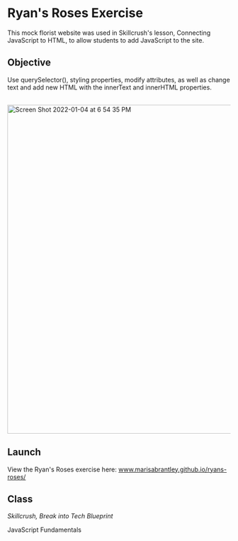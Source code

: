 # Ryan's Roses Exercise

This mock florist website was used in Skillcrush's lesson, Connecting JavaScript to HTML, to allow students to add JavaScript to the site.

## Objective

Use querySelector(), styling properties, modify attributes, as well as change text and add new HTML with the innerText and innerHTML properties.
<br />
<br />

<img width="741" alt="Screen Shot 2022-01-04 at 6 54 35 PM" src="https://user-images.githubusercontent.com/60168324/148154545-64808064-b3c7-45d5-8fc4-348051bbb9e9.png">

## Launch

View the Ryan's Roses exercise here: www.marisabrantley.github.io/ryans-roses/

## Class
*Skillcrush, Break into Tech Blueprint*

JavaScript Fundamentals
